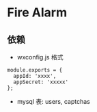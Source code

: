 # Fire Alarm

## 依赖
- wxconfig.js 格式
```
module.exports = {
  appId: 'xxxx',
  appSecret: 'xxxxx'
};
```
- mysql 表: users, captchas